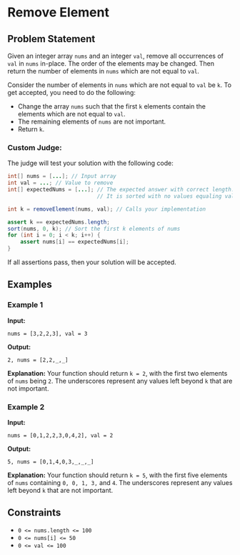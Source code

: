 # Remove Element

## Problem Statement  
Given an integer array `nums` and an integer `val`, remove all occurrences of `val` in `nums` in-place. The order of the elements may be changed. Then return the number of elements in `nums` which are not equal to `val`.

Consider the number of elements in `nums` which are not equal to `val` be `k`. To get accepted, you need to do the following:

- Change the array `nums` such that the first `k` elements contain the elements which are not equal to `val`.
- The remaining elements of `nums` are not important.
- Return `k`.

### Custom Judge:
The judge will test your solution with the following code:
```java
int[] nums = [...]; // Input array
int val = ...; // Value to remove
int[] expectedNums = [...]; // The expected answer with correct length.
                            // It is sorted with no values equaling val.

int k = removeElement(nums, val); // Calls your implementation

assert k == expectedNums.length;
sort(nums, 0, k); // Sort the first k elements of nums
for (int i = 0; i < k; i++) {
    assert nums[i] == expectedNums[i];
}
```
If all assertions pass, then your solution will be accepted.

## Examples  

### Example 1  
**Input:**  
```plaintext
nums = [3,2,2,3], val = 3
```  
**Output:**  
```plaintext
2, nums = [2,2,_,_]
```  
**Explanation:** Your function should return `k = 2`, with the first two elements of `nums` being `2`. The underscores represent any values left beyond `k` that are not important.

### Example 2  
**Input:**  
```plaintext
nums = [0,1,2,2,3,0,4,2], val = 2
```  
**Output:**  
```plaintext
5, nums = [0,1,4,0,3,_,_,_]
```  
**Explanation:** Your function should return `k = 5`, with the first five elements of `nums` containing `0, 0, 1, 3,` and `4`. The underscores represent any values left beyond `k` that are not important.

## Constraints  
- `0 <= nums.length <= 100`  
- `0 <= nums[i] <= 50`  
- `0 <= val <= 100`